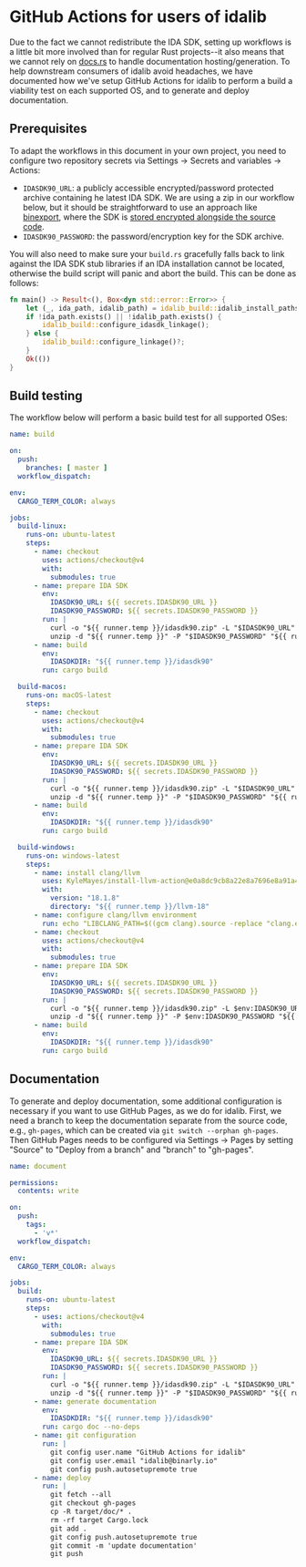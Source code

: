 # GitHub Actions for users of idalib

Due to the fact we cannot redistribute the IDA SDK, setting up workflows is a
little bit more involved than for regular Rust projects--it also means that we
cannot rely on [docs.rs](https://docs.rs) to handle documentation
hosting/generation. To help downstream consumers of idalib avoid headaches, we
have documented how we've setup GitHub Actions for idalib to perform a build a
viability test on each supported OS, and to generate and deploy documentation.


## Prerequisites

To adapt the workflows in this document in your own project, you need to
configure two repository secrets via Settings -> Secrets and variables ->
Actions:

- `IDASDK90_URL`: a publicly accessible encrypted/password protected archive
  containing he latest IDA SDK. We are using a zip in our workflow below, but
  it should be straightforward to use an approach like
  [binexport](https://github.com/google/binexport/blob/23619ba62d88b3b93615d28fe3033489d12b38ac/.github/workflows/cmake.yml#L25),
  where the SDK is [stored encrypted alongside the source
  code](https://github.com/google/binexport/tree/main/ida/idasdk).
- `IDASDK90_PASSWORD`: the password/encryption key for the SDK archive.

You will also need to make sure your `build.rs` gracefully falls back to link
against the IDA SDK stub libraries if an IDA installation cannot be located,
otherwise the build script will panic and abort the build. This can be done as
follows:

```rust
fn main() -> Result<(), Box<dyn std::error::Error>> {
    let (_, ida_path, idalib_path) = idalib_build::idalib_install_paths_with(false);
    if !ida_path.exists() || !idalib_path.exists() {
        idalib_build::configure_idasdk_linkage();
    } else {
        idalib_build::configure_linkage()?;
    }
    Ok(())
}
```

## Build testing

The workflow below will perform a basic build test for all supported OSes:

```yml
name: build

on:
  push:
    branches: [ master ]
  workflow_dispatch:

env:
  CARGO_TERM_COLOR: always

jobs:
  build-linux:
    runs-on: ubuntu-latest
    steps:
      - name: checkout
        uses: actions/checkout@v4
        with:
          submodules: true
      - name: prepare IDA SDK
        env:
          IDASDK90_URL: ${{ secrets.IDASDK90_URL }}
          IDASDK90_PASSWORD: ${{ secrets.IDASDK90_PASSWORD }}
        run: |
          curl -o "${{ runner.temp }}/idasdk90.zip" -L "$IDASDK90_URL"
          unzip -d "${{ runner.temp }}" -P "$IDASDK90_PASSWORD" "${{ runner.temp }}/idasdk90.zip"
      - name: build
        env:
          IDASDKDIR: "${{ runner.temp }}/idasdk90"
        run: cargo build

  build-macos:
    runs-on: macOS-latest
    steps:
      - name: checkout
        uses: actions/checkout@v4
        with:
          submodules: true
      - name: prepare IDA SDK
        env:
          IDASDK90_URL: ${{ secrets.IDASDK90_URL }}
          IDASDK90_PASSWORD: ${{ secrets.IDASDK90_PASSWORD }}
        run: |
          curl -o "${{ runner.temp }}/idasdk90.zip" -L "$IDASDK90_URL"
          unzip -d "${{ runner.temp }}" -P "$IDASDK90_PASSWORD" "${{ runner.temp }}/idasdk90.zip"
      - name: build
        env:
          IDASDKDIR: "${{ runner.temp }}/idasdk90"
        run: cargo build

  build-windows:
    runs-on: windows-latest
    steps:
      - name: install clang/llvm
        uses: KyleMayes/install-llvm-action@e0a8dc9cb8a22e8a7696e8a91a4e9581bec13181
        with:
          version: "18.1.8"
          directory: "${{ runner.temp }}/llvm-18"
      - name: configure clang/llvm environment
        run: echo "LIBCLANG_PATH=$((gcm clang).source -replace "clang.exe")" >> $env:GITHUB_ENV
      - name: checkout
        uses: actions/checkout@v4
        with:
          submodules: true
      - name: prepare IDA SDK
        env:
          IDASDK90_URL: ${{ secrets.IDASDK90_URL }}
          IDASDK90_PASSWORD: ${{ secrets.IDASDK90_PASSWORD }}
        run: |
          curl -o "${{ runner.temp }}/idasdk90.zip" -L $env:IDASDK90_URL
          unzip -d "${{ runner.temp }}" -P $env:IDASDK90_PASSWORD "${{ runner.temp }}/idasdk90.zip"
      - name: build
        env:
          IDASDKDIR: "${{ runner.temp }}/idasdk90"
        run: cargo build

```

## Documentation

To generate and deploy documentation, some additional configuration is
necessary if you want to use GitHub Pages, as we do for idalib. First, we need
a branch to keep the documentation separate from the source code, e.g.,
`gh-pages`, which can be created via `git switch --orphan gh-pages`. Then
GitHub Pages needs to be configured via Settings -> Pages by setting "Source"
to "Deploy from a branch" and "branch" to "gh-pages".


```yml
name: document

permissions:
  contents: write

on:
  push:
    tags:
      - 'v*'
  workflow_dispatch:

env:
  CARGO_TERM_COLOR: always

jobs:
  build:
    runs-on: ubuntu-latest
    steps:
      - uses: actions/checkout@v4
        with:
          submodules: true
      - name: prepare IDA SDK
        env:
          IDASDK90_URL: ${{ secrets.IDASDK90_URL }}
          IDASDK90_PASSWORD: ${{ secrets.IDASDK90_PASSWORD }}
        run: |
          curl -o "${{ runner.temp }}/idasdk90.zip" -L "$IDASDK90_URL"
          unzip -d "${{ runner.temp }}" -P "$IDASDK90_PASSWORD" "${{ runner.temp }}/idasdk90.zip"
      - name: generate documentation
        env:
          IDASDKDIR: "${{ runner.temp }}/idasdk90"
        run: cargo doc --no-deps
      - name: git configuration
        run: |
          git config user.name "GitHub Actions for idalib"
          git config user.email "idalib@binarly.io"
          git config push.autosetupremote true
      - name: deploy
        run: |
          git fetch --all
          git checkout gh-pages
          cp -R target/doc/* .
          rm -rf target Cargo.lock
          git add .
          git config push.autosetupremote true
          git commit -m 'update documentation'
          git push
```
